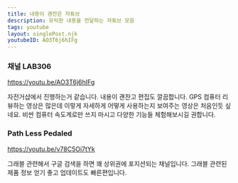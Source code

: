 ```yaml
---
title: 내용이 괜찬은 자튜브
description: 유익한 내용을 전달하는 자튜브 모음
tags: youtube
layout: singlePost.njk
youtubeID: AO3T6j6hIFg
---
```


### 채널 LAB306 
https://youtu.be/AO3T6j6hIFg

자전거샵에서 진행하는거 같습니다. 내용이 괜찬고 편집도 깔끔합니다. GPS 컴퓨터 리뷰하는 영상은 많은데 이렇게 자세하게 어떻게 사용하는지 보여주는 영상은 처음인듯 싶네요. 
비싼 컴퓨터 속도계로만 쓰지 마시고 다양한 기능들 체험해보시길 권합니다. 

### Path Less Pedaled
https://youtu.be/v78C5Oi7tYk

그래블 관련해서 구글 검색을 하면 꽤 상위권에 포지션되는 채널입니다. 그래블 관련된 제품 정보 얻기 좋고 업데이트도 빠른편입니다.
